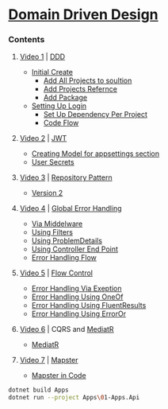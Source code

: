 # [Domain Driven Design][YP]

### Contents
1. [Video 1][Y1] | [DDD][100]
    + [Initial Create][110]
        + [Add All Projects to soultion][111]
        + [Add Projects Refernce][112]
        + [Add Package][113]
    + [Setting Up Login][120]
        + [Set Up Dependency Per Project][121]
        + [Code Flow][122]
2. [Video 2][Y2] | [JWT][2]
    + [Creating Model for appsettings section][21]
    + [User Secrets][22]

3. [Video 3][Y3] | [Repository Pattern][3]
    + [Version 2][31]

4. [Video 4][Y4] | [Global Error Handling][4]
    + [Via Middelware][41]
    + [Using Filters][42]
    + [Using ProblemDetails][43]
    + [Using Controller End Point][44]
    + [Error Handling Flow][45]

5. [Video 5][Y5] | [Flow Control][5]
    + [Error Handling Via Exeption][51]
    + [Error Handling Using OneOf][52]
    + [Error Handling Using FluentResults][53]
    + [Error Handling Using ErrorOr][54]

6. [Video 6][Y6] | CQRS and [MediatR][6]
    + [MediatR][61]

6. [Video 7][Y7] | [Mapster][7]
    + [Mapster in Code][71]

[100]:Docs\v\Video1-0.md
[110]:Docs\v\Video1-1-setup.md#intial-creation
[111]:Docs\v\Video1-1-setup.md#add-all-created-projects-in-solution
[112]:Docs\v\Video1-1-setup.md#add-project-refernce
[113]:Docs\v\Video1-1-setup.md#add-package
[120]:Docs\v\Video1-2-Setting-Up-Login.md#setting-up-login
[121]:Docs\v\Video1-2-Setting-Up-Login.md#setup-dependency-injection-per-project
[122]:Docs\v\Video1-2-Setting-Up-Login.md#code-flow

[2]:Docs\v\Video2-JWT.md#jwt
[21]:Docs\v\Video2-JWT.md#creating-model-for-appsettings-section
[22]:Docs\v\Video2-JWT.md#user-secret

[3]:Docs\v\Video3.md
[31]:Docs\v\Video3-v2.md

[4]:Docs\v\Video4.md#error-handling
[41]:Docs\v\Video4.md#via-middelware
[42]:Docs\v\Video4.md#via-exception-filter-attribute
[43]:Docs\v\Video4.md#using-problemdetails
[44]:Docs\v\Video4.md#via-error-endpoint
[45]:Docs\v\Video4.md#error-handling-flow

[5]:Docs\v\Video5-0.md
[51]:Docs\v\Video5-1-Via-Exception.md
[52]:Docs\v\Video5-2-OneOf.md
[53]:Docs\v\Video5-3-FluentResults.md
[54]:Docs\v\Video5-4-ErrorOr.md

[6]:Docs\v\Video6-CQRS.md#cqrs
[61]:Docs\v\Video6-CQRS.md#mediatr

[7]:Docs\v\Video7-1-Mapster.md
[71]:Docs\v\Video7-2-MapsterInCode.md

[YP]:https://www.youtube.com/playlist?list=PLzYkqgWkHPKBcDIP5gzLfASkQyTdy0t4k
[Y1]:https://www.youtube.com/watch?v=fhM0V2N1GpY
[Y2]:https://www.youtube.com/watch?v=38bQNWKh0dk
[Y3]:https://www.youtube.com/watch?v=ZwQf_JQUUCQ
[Y4]:https://www.youtube.com/watch?v=gMwAhKddHYQ
[Y5]:https://www.youtube.com/watch?v=tZ8gGqiq_IU
[Y6]:https://www.youtube.com/watch?v=MwMVvLBSJa8
[Y7]:https://www.youtube.com/watch?v=vBs6naPD6RE

```bash
dotnet build Apps
dotnet run --project Apps\01-Apps.Api
```